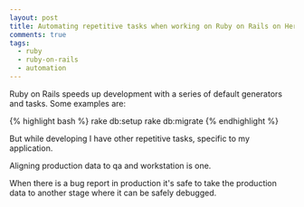 ```yaml
---
layout: post
title: Automating repetitive tasks when working on Ruby on Rails on Heroku
comments: true
tags:
  - ruby
  - ruby-on-rails
  - automation
---
```


Ruby on Rails speeds up development with a series of default generators and tasks. Some examples are:

{% highlight bash %}
rake db:setup
rake db:migrate
{% endhighlight %}

But while developing I have other repetitive tasks, specific to my application.

Aligning production data to qa and workstation is one.

When there is a bug report in production it's safe to take the production data to another stage where it can be safely debugged.
